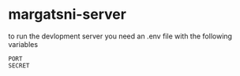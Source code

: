 # margatsni-server

to run the devlopment server you need an .env file with the following variables
```
PORT
SECRET
```